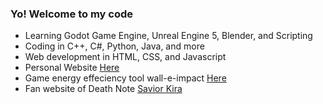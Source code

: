 ### Yo! Welcome to my code
- Learning Godot Game Engine, Unreal Engine 5, Blender, and Scripting
- Coding in C++, C#, Python, Java, and more
- Web development in HTML, CSS, and Javascript
- Personal Website <a href="https://bjeker.github.io/ryan-bieker/">Here</a>
- Game energy effeciency tool wall-e-impact <a href="https://github.com/bjeker/wall-e-impact">Here</a>
- Fan website of Death Note <a href="https://bjeker.github.io/savior-kira/">Savior Kira</a>

